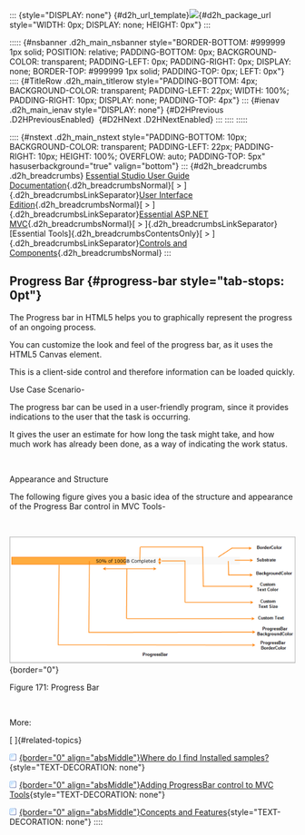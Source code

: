 ::: {style="DISPLAY: none"}
[](ms-xhelp:///?Id=d2h_url_template){#d2h_url_template}![](!package_url!){#d2h_package_url style="WIDTH: 0px; DISPLAY: none; HEIGHT: 0px"}
:::

::::: {#nsbanner .d2h_main_nsbanner style="BORDER-BOTTOM: #999999 1px solid; POSITION: relative; PADDING-BOTTOM: 0px; BACKGROUND-COLOR: transparent; PADDING-LEFT: 0px; PADDING-RIGHT: 0px; DISPLAY: none; BORDER-TOP: #999999 1px solid; PADDING-TOP: 0px; LEFT: 0px"}
:::: {#TitleRow .d2h_main_titlerow style="PADDING-BOTTOM: 4px; BACKGROUND-COLOR: transparent; PADDING-LEFT: 22px; WIDTH: 100%; PADDING-RIGHT: 10px; DISPLAY: none; PADDING-TOP: 4px"}
::: {#ienav .d2h_main_ienav style="DISPLAY: none"}
[](ms-xhelp:///?Id=02c36069-0500-4412-8f58-1a06d222fd53){#D2HPrevious .D2HPreviousEnabled}  [](ms-xhelp:///?Id=3780abbc-e433-46d2-a4cc-85c884fbc270){#D2HNext .D2HNextEnabled}
:::
::::
:::::

:::: {#nstext .d2h_main_nstext style="PADDING-BOTTOM: 10px; BACKGROUND-COLOR: transparent; PADDING-LEFT: 22px; PADDING-RIGHT: 10px; HEIGHT: 100%; OVERFLOW: auto; PADDING-TOP: 5px" hasuserbackground="true" valign="bottom"}
::: {#d2h_breadcrumbs .d2h_breadcrumbs}
[Essential Studio User Guide Documentation](ms-xhelp:///?Id=12457748-09e3-4d74-a240-8e049cedf030){.d2h_breadcrumbsNormal}[ \> ]{.d2h_breadcrumbsLinkSeparator}[User Interface Edition](ms-xhelp:///?Id=c29296b7-531c-413b-a0ec-488ca1f7f669){.d2h_breadcrumbsNormal}[ \> ]{.d2h_breadcrumbsLinkSeparator}[Essential ASP.NET MVC](ms-xhelp:///?Id=4b14e7d1-65c4-4f67-b1aa-2c37709905a5){.d2h_breadcrumbsNormal}[ \> ]{.d2h_breadcrumbsLinkSeparator}[Essential Tools]{.d2h_breadcrumbsContentsOnly}[ \> ]{.d2h_breadcrumbsLinkSeparator}[Controls and Components](ms-xhelp:///?Id=f0af2fff-6f00-4ca4-85a6-54e41ac5dc96){.d2h_breadcrumbsNormal}
:::

## Progress Bar {#progress-bar style="tab-stops: 0pt"}

The Progress bar in HTML5 helps you to graphically represent the progress of an ongoing process.

You can customize the look and feel of the progress bar, as it uses the HTML5 Canvas element.

This is a client-side control and therefore information can be loaded quickly.

Use Case Scenario-

The progress bar can be used in a user-friendly program, since it provides indications to the user that the task is occurring.

It gives the user an estimate for how long the task might take, and how much work has already been done, as a way of indicating the work status.

 

Appearance and Structure

The following figure gives you a basic idea of the structure and appearance of the Progress Bar control in MVC Tools-

 

![Description: C:\\Users\\rubyp\\AppData\\Local\\Temp\\Rar\$DI17.528\\Structure.PNG](ImagesExt/image56_182.png){border="0"}

Figure 171: Progress Bar

 

More:

[ ]{#related-topics}

[![](button.gif){border="0" align="absMiddle"}Where do I find Installed samples?](ms-xhelp:///?Id=3780abbc-e433-46d2-a4cc-85c884fbc270){style="TEXT-DECORATION: none"}

[![](button.gif){border="0" align="absMiddle"}Adding ProgressBar control to MVC Tools](ms-xhelp:///?Id=39aed087-6637-42be-91ba-6fd47ee52f90){style="TEXT-DECORATION: none"}

[![](button.gif){border="0" align="absMiddle"}Concepts and Features](ms-xhelp:///?Id=1cc0b5f6-68c2-47a2-81ec-2646310339e0){style="TEXT-DECORATION: none"}
::::
